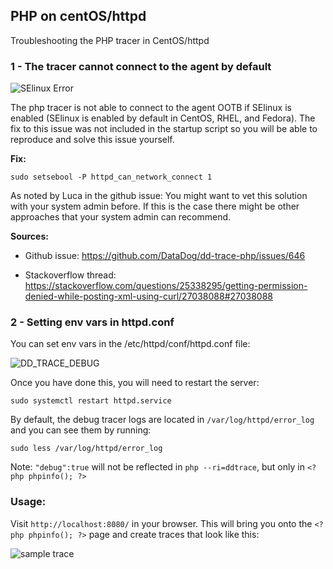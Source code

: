 ## PHP on centOS/httpd

Troubleshooting the PHP tracer in CentOS/httpd

### 1 - The tracer cannot connect to the agent by default

![SElinux Error](https://p-qkfgo2.t2.n0.cdn.getcloudapp.com/items/X6u9qnLP/6fc17106-2bcc-4e85-8f36-11abfa2a7e84.png?v=65f2f504e2027dff7c69dcfa6e06dd23)

The php tracer is not able to connect to the agent OOTB if SElinux is enabled (SElinux is enabled by default in CentOS, RHEL, and Fedora). The fix to this issue was not included in the startup script so you will be able to reproduce and solve this issue yourself.

**Fix:**
```
sudo setsebool -P httpd_can_network_connect 1
```
As noted by Luca in the github issue: You might want to vet this solution with your system admin before. If this is the case there might be other approaches that your system admin can recommend.

**Sources:**

- Github issue: https://github.com/DataDog/dd-trace-php/issues/646

- Stackoverflow thread: https://stackoverflow.com/questions/25338295/getting-permission-denied-while-posting-xml-using-curl/27038088#27038088

### 2 - Setting env vars in httpd.conf

You can set env vars in the /etc/httpd/conf/httpd.conf file:

![DD_TRACE_DEBUG](https://p-qkfgo2.t2.n0.cdn.getcloudapp.com/items/bLugzw0l/bae7f9ff-5235-4a7a-a3e9-4b9cfe77a31b.png?v=d3d5cd4bb7ec7fca373e73d6ab2cc82d)

 Once you have done this, you will need to restart the server:
```
sudo systemctl restart httpd.service
```
By default, the debug tracer logs are located in `/var/log/httpd/error_log` and you can see them by running:
```
sudo less /var/log/httpd/error_log
```
Note: `"debug":true` will not be reflected in `php --ri=ddtrace`, but only in `<?php phpinfo(); ?>`

### Usage:

Visit `http://localhost:8080/` in your browser. This will bring you onto the `<?php phpinfo(); ?>` page and create traces that look like this:

![sample trace](https://p-qkfgo2.t2.n0.cdn.getcloudapp.com/items/KouZ0wnn/93d37ea3-ac0d-49e7-9e8f-004de55cdcd7.png?v=3a41f2dc531a7f3b26518777383a70da)
